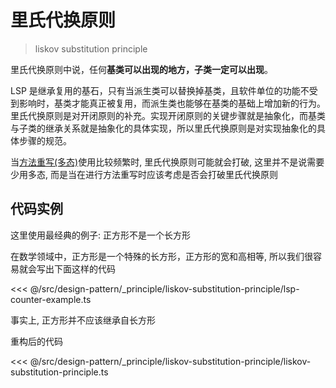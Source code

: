 # 里氏代换原则

> liskov substitution principle

里氏代换原则中说，任何**基类可以出现的地方，子类一定可以出现**。

LSP 是继承复用的基石，只有当派生类可以替换掉基类，且软件单位的功能不受到影响时，基类才能真正被复用，而派生类也能够在基类的基础上增加新的行为。里氏代换原则是对开闭原则的补充。实现开闭原则的关键步骤就是抽象化，而基类与子类的继承关系就是抽象化的具体实现，所以里氏代换原则是对实现抽象化的具体步骤的规范。

当[方法重写(多态)](/src/jot-down/oop-charectristic.md#多态-polymorphism)使用比较频繁时, 里氏代换原则可能就会打破, 这里并不是说需要少用多态, 而是当在进行方法重写时应该考虑是否会打破里氏代换原则

## 代码实例

这里使用最经典的例子: 正方形不是一个长方形

在数学领域中，正方形是一个特殊的长方形，正方形的宽和高相等, 所以我们很容易就会写出下面这样的代码

<!-- prettier-ignore -->
<<< @/src/design-pattern/_principle/liskov-substitution-principle/lsp-counter-example.ts

事实上, 正方形并不应该继承自长方形

重构后的代码

<!-- prettier-ignore -->
<<< @/src/design-pattern/_principle/liskov-substitution-principle/liskov-substitution-principle.ts
